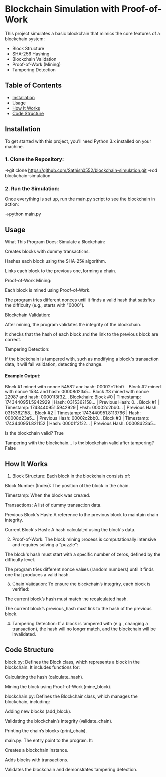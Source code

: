 # Blockchain Simulation with Proof-of-Work

This project simulates a basic blockchain that mimics the core features of a blockchain system:
- Block Structure
- SHA-256 Hashing
- Blockchain Validation
- Proof-of-Work (Mining)
- Tampering Detection

## Table of Contents
- [Installation](#installation)
- [Usage](#usage)
- [How It Works](#how-it-works)
- [Code Structure](#code-structure)

## Installation

To get started with this project, you'll need Python 3.x installed on your machine.

### 1. Clone the Repository:

->git clone https://github.com/Sathish0552/blockchain-simulation.git
->cd blockchain-simulation


### 2. Run the Simulation:
Once everything is set up, run the main.py script to see the blockchain in action:

->python main.py

## Usage
What This Program Does:
Simulate a Blockchain:

Creates blocks with dummy transactions.

Hashes each block using the SHA-256 algorithm.

Links each block to the previous one, forming a chain.

Proof-of-Work Mining:

Each block is mined using Proof-of-Work.

The program tries different nonces until it finds a valid hash that satisfies the difficulty (e.g., starts with "0000").

Blockchain Validation:

After mining, the program validates the integrity of the blockchain.

It checks that the hash of each block and the link to the previous block are correct.

Tampering Detection:

If the blockchain is tampered with, such as modifying a block's transaction data, it will fail validation, detecting the change.

#### Example Output:
Block #1 mined with nonce 54582 and hash: 00002c2bb0...
Block #2 mined with nonce 1534 and hash: 00008d23a5...
Block #3 mined with nonce 22987 and hash: 00001f3f32...
Blockchain:
Block #0 | Timestamp: 1743440951.5942929 | Hash: 0315362158... | Previous Hash: 0...
Block #1 | Timestamp: 1743440951.5942929 | Hash: 00002c2bb0... | Previous Hash: 0315362158...
Block #2 | Timestamp: 1743440951.8113766 | Hash: 00008d23a5... | Previous Hash: 00002c2bb0...
Block #3 | Timestamp: 1743440951.821152 | Hash: 00001f3f32... | Previous Hash: 00008d23a5...

Is the blockchain valid?
True

Tampering with the blockchain...
Is the blockchain valid after tampering?
False


## How It Works
1. Block Structure:
Each block in the blockchain consists of:

Block Number (Index): The position of the block in the chain.

Timestamp: When the block was created.

Transactions: A list of dummy transaction data.

Previous Block's Hash: A reference to the previous block to maintain chain integrity.

Current Block's Hash: A hash calculated using the block's data.

2. Proof-of-Work:
The block mining process is computationally intensive and requires solving a "puzzle":

The block's hash must start with a specific number of zeros, defined by the difficulty level.

The program tries different nonce values (random numbers) until it finds one that produces a valid hash.

3. Chain Validation:
To ensure the blockchain’s integrity, each block is verified:

The current block’s hash must match the recalculated hash.

The current block’s previous_hash must link to the hash of the previous block.

4. Tampering Detection:
If a block is tampered with (e.g., changing a transaction), the hash will no longer match, and the blockchain will be invalidated.

## Code Structure
block.py: Defines the Block class, which represents a block in the blockchain. It includes functions for:

Calculating the hash (calculate_hash).

Mining the block using Proof-of-Work (mine_block).

blockchain.py: Defines the Blockchain class, which manages the blockchain, including:

Adding new blocks (add_block).

Validating the blockchain’s integrity (validate_chain).

Printing the chain’s blocks (print_chain).

main.py: The entry point to the program. It:

Creates a blockchain instance.

Adds blocks with transactions.

Validates the blockchain and demonstrates tampering detection.
